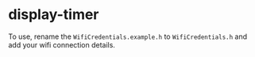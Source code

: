 # display-timer

To use, rename the `WifiCredentials.example.h` to `WifiCredentials.h` and add your wifi connection details.